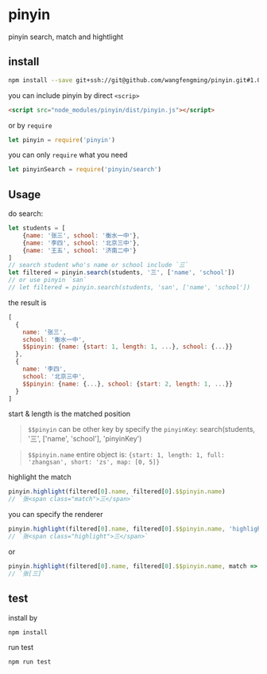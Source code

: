 # pinyin

pinyin search, match and hightlight

## install
```bash
npm install --save git+ssh://git@github.com/wangfengming/pinyin.git#1.0.0
```

you can include pinyin by direct `<scrip>` 
```html
<script src="node_modules/pinyin/dist/pinyin.js"></script>
```
or by `require`
```javascript
let pinyin = require('pinyin')
```
you can only `require` what you need
```javascript
let pinyinSearch = require('pinyin/search')
```

## Usage

do search:
```javascript
let students = [
    {name: '张三', school: '衡水一中'},
    {name: '李四', school: '北京三中'},
    {name: '王五', school: '济南二中'}
]
// search student who's name or school include `三`
let filtered = pinyin.search(students, '三', ['name', 'school'])
// or use pinyin `san`
// let filtered = pinyin.search(students, 'san', ['name', 'school'])
```
the result is
```javascript
[
  {
    name: '张三',
    school: '衡水一中',
    $$pinyin: {name: {start: 1, length: 1, ...}, school: {...}}
  },
  {
    name: '李四',
    school: '北京三中',
    $$pinyin: {name: {...}, school: {start: 2, length: 1, ...}}
  }
]
```
start & length is the matched position
> `$$pinyin` can be other key by specify the `pinyinKey`: search(students, '三', ['name', 'school'], 'pinyinKey')

> `$$pinyin.name` entire object is: `{start: 1, length: 1, full: 'zhangsan', short: 'zs', map: [0, 5]}`

highlight the match
```javascript
pinyin.highlight(filtered[0].name, filtered[0].$$pinyin.name)
// `张<span class="match">三</span>`
```
you can specify the renderer
```javascript
pinyin.highlight(filtered[0].name, filtered[0].$$pinyin.name, 'highlight')
// `张<span class="highlight">三</span>`
```
or
```javascript
pinyin.highlight(filtered[0].name, filtered[0].$$pinyin.name, match => `[${match}]`)
// `张[三]`
```

## test

install by
```bash
npm install
```

run test
```bash
npm run test
```
